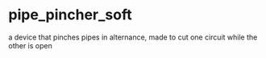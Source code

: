 # pipe_pincher_soft
a device that pinches pipes in alternance, made to cut one circuit while the other is open
